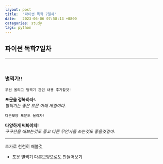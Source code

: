 ```yaml
---
layout: post
title:  "파이썬 독학 7일차"
date:   2023-06-06 07:58:13 +0800
categories: study
tags: python
---
```

## 파이썬 독학7일차
___
<br>
<h3>별찍기!!</h3>

```
우선 올리고 별찍기 관련 내용 추가할것!

```
**포문을 정복하자!.**
<br>
_별찍기는 좋은 포문 이해 게임이다._
<br>

```
다른모양 포문도 올리자!

```
**다양하게 써봐야지!**
<br>
_구구단을 해보는것도 좋고 다른 무언가를 쓰는것도 좋을것같아._

___

추가로 천천히 해볼것
* 포문 별찍기 다른모양으로도 만들어보기

